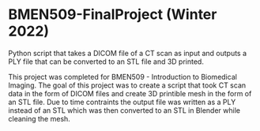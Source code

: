 # BMEN509-FinalProject (Winter 2022)
Python script that takes a DICOM file of a CT scan as input and outputs a PLY file that can be converted to an STL file and 3D printed.

This project was completed for BMEN509 - Introduction to Biomedical Imaging. The goal of this project was to create a script that took CT scan data in the form of DICOM files and create 3D printible mesh in the form of an STL file. Due to time contraints the output file was written as a PLY instead of an STL which was then converted to an STL in Blender while cleaning the mesh.
